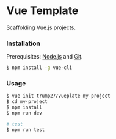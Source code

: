 # Vue Template

Scaffolding Vue.js projects.

### Installation

Prerequisites: [Node.js](https://nodejs.org/en/) and [Git](https://git-scm.com/).

``` bash
$ npm install -g vue-cli
```

### Usage

``` bash
$ vue init trump27/vueplate my-project
$ cd my-project
$ npm install
$ npm run dev

# test
$ npm run test
```